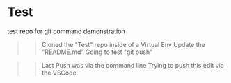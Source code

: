 # Test
test repo for git command demonstration

>> Cloned the "Test" repo inside of a Virtual Env
>> Update the "README.md"
>> Going to test "git push"

>> Last Push was via the command line
>> Trying to push this edit via the VSCode